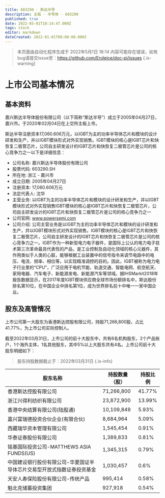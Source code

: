 ```yaml
---
title: 603290 - 斯达半导
description: 主板 - 半导体 - 603290
published: true
date: 2022-05-01T18:14:47.000Z
tags: stock
editor: markdown
dateCreated: 2022-01-01T00:00:00.000Z
---
```


> 本页面由自动化程序生成于 2022年5月1日 18:14
> 内容可能存在错误，如有bug请提交issue至：https://github.com/Eroleice/doc-pi/issues
{.is-warning}

# 上市公司基本情况

## 基本资料

嘉兴斯达半导体股份有限公司（以下简称“斯达半导”）成立于2005年04月27日，嘉兴市。于2020年02月04日在上交所主板上市。

斯达半导注册资本17,060.606万元，以IGBT为主的功率半导体芯片和模块的设计研发和生产，并以IGBT模块形式对外实现销售。IGBT模块的核心是IGBT芯片和快恢复二极管芯片，公司自主研发设计的IGBT芯片和快恢复二极管芯片是公司的核心竞争力之一以下是详细信息：

- 公司名称: 嘉兴斯达半导体股份有限公司
- 股票代码: 603290.SH
- 所在地: 浙江 - 嘉兴市
- 成立日期: 2005年04月27日
- 注册资本: 17,060.606万元
- 法定代表人: 沈华
- 主营业务: 以IGBT为主的功率半导体芯片和模块的设计研发和生产，并以IGBT模块形式对外实现销售IGBT模块的核心是IGBT芯片和快恢复二极管芯片，公司自主研发设计的IGBT芯片和快恢复二极管芯片是公司的核心竞争力之一
- 公司官网: www.powersemi.com
- 公司介绍: 公司主营业务是以IGBT为主的功率半导体芯片和模块的设计研发和生产，并以IGBT模块形式对外实现销售。IGBT模块的核心是IGBT芯片和快恢复二极管芯片，公司自主研发设计的IGBT芯片和快恢复二极管芯片是公司的核心竞争力之一。IGBT作为一种新型电力电子器件，是国际上公认的电力电子技术第三次革命最具代表性的产品，是工业控制及自动化领域的核心元器件，其作用类似于人类的心脏，能够根据工业装置中的信号指令来调节电路中的电压、电流、频率、相位等，以实现精准调控的目的。因此，IGBT被称为电力电子行业里的“CPU”，广泛应用于电机节能、轨道交通、智能电网、航空航天、家用电器、汽车电子、新能源发电、新能源汽车等领域。据IHSMarkit2018年报告数据显示，在2017年度IGBT模块供应商全球市场份额排名中，斯达股份排名第10位，在中国企业中排名第1位，成为世界排名前十中唯一一家中国企业。


## 股东及高管情况

上市公司第一大股东为香港斯达控股有限公司，持股71,266,800股，占比41.77%，为上市公司实际控制人。

截至2022年03月31日，上市公司的前十大股东中，共有6名机构股东，2个产品账户，1个海外主体，1名其他股东，其中5%以上大股东共有4名。上市公司前十大股东明细如下：

> 股东持股数据截止于：2022年03月31日
{.is-info}

| 股东名称 | 持股数量（股） | 持股比例 |
| --- | --- | --- |
| 香港斯达控股有限公司 | 71,266,800 | 41.77% |
| 浙江兴得利纺织有限公司 | 23,872,900 | 13.99% |
| 香港中央结算有限公司(陆股通) | 10,109,849 | 5.93% |
| 嘉兴富瑞德投资合伙企业(有限合伙) | 8,684,964 | 5.09% |
| 西藏瑞华资本管理有限公司 | 1,545,454 | 0.91% |
| 华泰证券股份有限公司 | 1,389,833 | 0.81% |
| 铭基国际投资公司-MATTHEWS   ASIA FUNDS(US) | 1,345,315 | 0.79% |
| 中国建设银行股份有限公司-华夏国证半导体芯片交易型开放式指数证券投资基金 | 1,030,457 | 0.6% |
| 天安人寿保险股份有限公司-传统产品 | 995,414 | 0.58% |
| 魁北克储蓄投资集团 | 927,918 | 0.54% |




